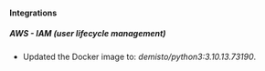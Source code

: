 #### Integrations
##### AWS - IAM (user lifecycle management)
- Updated the Docker image to: *demisto/python3:3.10.13.73190*.
